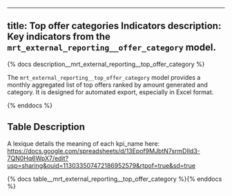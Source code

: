  ---
title: Top offer categories Indicators
description: Key indicators from the `mrt_external_reporting__offer_category` model.
---

{% docs description__mrt_external_reporting__top_offer_category %}

The `mrt_external_reporting__top_offer_category` model provides a monthly aggregated list of top offers ranked by amount generated and category.
It is designed for automated export, especially in Excel format.

{% enddocs %}

## Table Description

A lexique details the meaning of each kpi_name here: https://docs.google.com/spreadsheets/d/13Epof9MJbtN7srmDIld3-7QN0Hq6WpX7/edit?usp=sharing&ouid=113033507472186952579&rtpof=true&sd=true

{% docs table__mrt_external_reporting__top_offer_category %}{% enddocs %}
